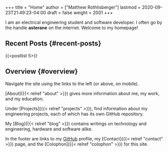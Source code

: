 +++
title = "Home"
author = ["Matthew Rothlisberger"]
lastmod = 2020-09-23T21:49:23-04:00
draft = false
weight = 2001
+++

I am an electrical engineering student and software developer. I often
go by the handle **asterane** on the internet. Welcome to my homepage!


## Recent Posts {#recent-posts}

{{<postlist 5>}}


## Overview {#overview}

Navigate the site using the links to the left (or above, on
mobile).

[About]({{< relref "about" >}}) gives more information about me, my work, and my education.

Under [Projects]({{< relref "projects" >}}), find information about my engineering projects, each
of which has its own GitHub repository.

My [Blog]({{< relref "blog" >}}) contains writings on technology and engineering, hardware and
software alike.

In the footer are links to my [GitHub](https://github.com/asterane)
profile, my [Contact]({{< relref "contact" >}}) page, and the [Colophon]({{< relref "colophon" >}}) for this site.
